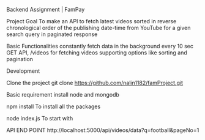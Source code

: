 Backend Assignment | FamPay

Project Goal
To make an API to fetch latest videos sorted in reverse chronological order of the publishing date-time from YouTube for a given search query in paginated response

Basic Functionalities
constantly fetch data in the background every 10 sec
GET API, /videos for fetching videos supporting options like sorting and pagination

Development

Clone the project
git clone https://github.com/nalin1182/famProject.git

Basic requirement
install node and mongodb
 
npm install
To install all the packages

node index.js 
To start with 

API END POINT 
http://localhost:5000/api/videos/data?q=football&pageNo=1
